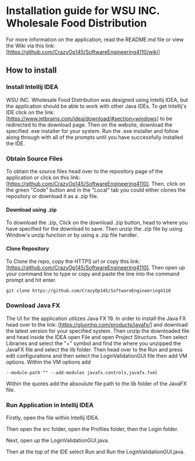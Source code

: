 # Installation guide for WSU INC. Wholesale Food Distribution
For more information on the application, read the README.md file or view the Wiki via this link: [https://github.com/CrazyOp145/SoftwareEngineering4110/wiki]

## How to install

### Install Intellij IDEA
WSU INC. Wholesale Food Distribution was designed using Intellij IDEA, but the application should be able to work with other Java IDEs. 
To get Intellij's IDE click on the link: [https://www.jetbrains.com/idea/download/#section=windows] to be redirected to the download page.
Then on the website, download the specified .exe installer for your system. 
Run the .exe installer and follow along through with all of the prompts until you have successfully installed the IDE.

### Obtain Source Files
To obtain the source files head over to the repository page of the application or click on this link: [https://github.com/CrazyOp145/SoftwareEngineering4110].
Then, click on the green "Code" button and in the "Local" tab you could either clones the repository or download it as a .zip file.

#### Download using .zip

To download the .zip, Click on the download .zip button, head to where you have specified for the download to save. Then unzip the .zip file by using Window's unzip function or by using a .zip file handler.

#### Clone Repository

To Clone the repo, copy the HTTPS url or copy this link: [https://github.com/CrazyOp145/SoftwareEngineering4110]. Then open up your command line to type or copy and paste the line into the command prompt and hit enter.

```
git clone https://github.com/CrazyOp145/SoftwareEngineering4110
```
### Download Java FX
The UI for the application utilizes Java FX 19. In order to install the Java FX head over to the link: [https://gluonhq.com/products/javafx/] and download the latest version for your specified system. 
Then unzip the downloaded file and head inside the IDEA open File and open Project Structure. 
Then select Libraries and select the "+" symbol and find the where you unzipped the JavaFX file and select the lib folder.
Then head over to the Run and press edit configurations and then select the LoginValidationGUI file then add VM options.
Within the VM options add 

``` 
--module-path "" --add-modules javafx.controls,javafx.fxml
```
Within the quotes add the absoulute file path to the lib folder of the JavaFX file.

### Run Application in Intellij IDEA

Firstly, open the file within Intellij IDEA. 

Then open the src folder, open the Profiles folder, then the Login folder.

Next, open up the LoginValidationGUI.java.

Then at the top of the IDE select Run and Run the LoginValidationGUI.java.

